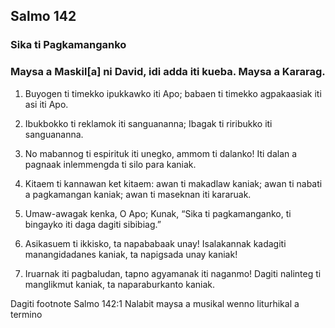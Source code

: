 Salmo 142
---------

### Sika ti Pagkamanganko

### Maysa a Maskil[a] ni David, idi adda iti kueba. Maysa a Kararag.

1. Buyogen ti timekko ipukkawko iti Apo;
   babaen ti timekko agpakaasiak iti asi iti Apo.
2. Ibukbokko ti reklamok iti sanguananna;
   Ibagak ti riribukko iti sanguananna.

3. No mabannog ti espirituk iti unegko, ammom ti dalanko!
   Iti dalan a pagnaak     inlemmengda ti silo para kaniak.
4. Kitaem ti kannawan ket kitaem:
   awan ti makadlaw kaniak;
   awan ti nabati a pagkamangan kaniak;
   awan ti maseknan iti kararuak.

5. Umaw-awagak kenka, O Apo;
   Kunak, “Sika ti pagkamanganko, ti bingayko iti daga dagiti sibibiag.”
6. Asikasuem ti ikkisko, ta napababaak unay!
   Isalakannak kadagiti manangidadanes kaniak, ta napigsada unay kaniak!
7. Iruarnak iti pagbaludan, tapno agyamanak iti naganmo!
   Dagiti nalinteg ti manglikmut kaniak, ta naparaburkanto kaniak.

Dagiti footnote
Salmo 142:1 Nalabit maysa a musikal wenno liturhikal a termino